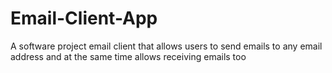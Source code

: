 # Email-Client-App
A software project email client that allows users to send emails to any email address and at the same time allows receiving emails too
